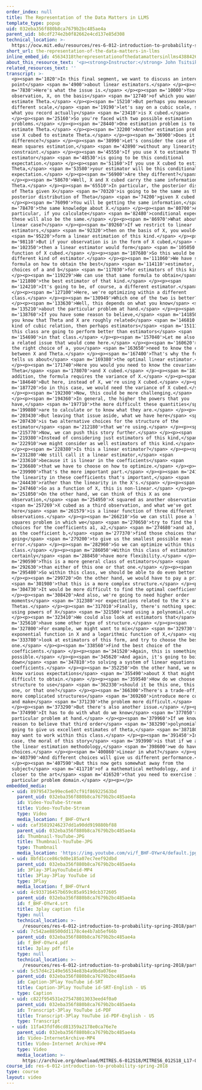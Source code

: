 ```yaml
---
order_index: null
title: The Representation of the Data Matters in LLMS
template_type: popup
uid: 032eba356f880b8ca7679b2bc485ae4a
parent_uid: b8cdf274e2b0f82662e4cd137e85d308
technical_location: >-
  https://ocw.mit.edu/resources/res-6-012-introduction-to-probability-spring-2018/part-ii-inference-limit-theorems/the-representation-of-the-data-matters-in-llms
short_url: the-representation-of-the-data-matters-in-llms
inline_embed_id: 45634318therepresentationofthedatamattersinllms43884266
about_this_resource_text: '<p><strong>Instructor:</strong> John Tsitsiklis</p>'
related_resources_text: ''
transcript: >-
  <p><span m='1020'>In this final segment, we want to discuss an interesting
  point</span> <span m='4900'>about linear estimators.</span> </p><p><span
  m='7830'>Here's what the issue is.</span> </p><p><span m='10000'>You obtain an
  observation, X, on the basis</span> <span m='12740'>of which you want to
  estimate Theta.</span> </p><p><span m='15210'>But perhaps you measure X on a
  different scale,</span> <span m='19190'>let's say on a cubic scale, so that
  what you record actually</span> <span m='23410'>is X cubed.</span>
  </p><p><span m='25160'>So you're faced with two possible estimation
  problems.</span> </p><p><span m='28440'>One estimation problem is to use X to
  estimate Theta.</span> </p><p><span m='32200'>Another estimation problem is to
  use X cubed to estimate Theta.</span> </p><p><span m='36900'>Does it make a
  difference?</span> </p><p><span m='38990'>Let's consider the case of least
  mean squares estimation,</span> <span m='42890'>without any linearity
  constraint.</span> </p><p><span m='45550'>If you use X to estimate Theta, your
  estimator</span> <span m='48530'>is going to be this conditional
  expectation.</span> </p><p><span m='51160'>If you use X cubed to estimate
  Theta,</span> <span m='53580'>your estimator will be this conditional
  expectation.</span> </p><p><span m='56900'>Are they different?</span>
  </p><p><span m='58670'>Well, X and X cubed carry the same information about
  Theta.</span> </p><p><span m='65510'>In particular, the posterior distribution
  of Theta given X</span> <span m='70320'>is going to be the same as the
  posterior distribution of Theta</span> <span m='74200'>given X cubed.</span>
  </p><p><span m='76090'>You will be getting the same information,</span> <span
  m='78470'>the same knowledge about X.</span> </p><p><span m='80700'>And in
  particular, if you calculate</span> <span m='82480'>conditional expectations,
  these will also be the same.</span> </p><p><span m='86970'>What about the
  linear case?</span> </p><p><span m='89260'>If we restrict to linear
  estimators,</span> <span m='92320'>then on the basis of X, you would</span>
  <span m='95220'>form a linear estimation of this kind.</span> </p><p><span
  m='98110'>But if your observation is in the form of X cubed,</span> <span
  m='102350'>then a linear estimator would form</span> <span m='105050'>a linear
  function of X cubed.</span> </p><p><span m='107680'>So this would be a
  different kind of estimator.</span> </p><p><span m='111060'>We have seen a
  formula on how to obtain the best</span> <span m='114110'>estimator, the best
  choices of a and b</span> <span m='117030'>for estimators of this kind.</span>
  </p><p><span m='119229'>We can use that same formula to obtain</span> <span
  m='121800'>the best estimator of that kind.</span> </p><p><span
  m='124210'>It's going to be, of course, a different estimator.</span>
  </p><p><span m='127100'>Here, we're optimizing within a different
  class.</span> </p><p><span m='130949'>Which one of the two is better?</span>
  </p><p><span m='133630'>Well, this depends on what you know</span> <span
  m='135210'>about the particular problem at hand.</span> </p><p><span
  m='138760'>If you have some reason to believe,</span> <span m='141850'>or if
  you know that Theta and X are roughly related</span> <span m='146810'>by some
  kind of cubic relation, then perhaps estimators</span> <span m='151110'>in
  this class are going to perform better than estimators</span> <span
  m='154690'>in that class.</span> </p><p><span m='157040'>Let me also point out
  a related issue that would come here.</span> </p><p><span m='160620'>To find
  the right choice of a, you</span> <span m='163650'>need to know the covariance
  between X and Theta.</span> </p><p><span m='167400'>That's why the formula
  tells us about</span> <span m='169380'>the optimal linear estimator.</span>
  </p><p><span m='171740'>Here you would you need to know the covariance between
  Theta</span> <span m='178070'>and X cubed.</span> </p><p><span m='181140'>In
  addition, the formula requires the variance of X.</span> </p><p><span
  m='184640'>But here, instead of X, we're using X cubed.</span> </p><p><span
  m='187720'>So in this case, we would need the variance of X cubed.</span>
  </p><p><span m='192300'>Now, this could be more challenging.</span>
  </p><p><span m='194360'>In general, the higher the powers that you
  have,</span> <span m='197710'>the more difficult these quantities</span> <span
  m='199880'>are to calculate or to know what they are.</span> </p><p><span
  m='203430'>But leaving that issue aside, what we have here</span> <span
  m='207430'>is two alternative choices for the structure of the
  estimator</span> <span m='212180'>that we're using.</span> </p><p><span
  m='215770'>Now, we can push this story further.</span> </p><p><span
  m='219380'>Instead of considering just estimators of this kind,</span> <span
  m='222910'>we might consider as well estimators of this kind.</span>
  </p><p><span m='228380'>Is this a linear estimator?</span> </p><p><span
  m='231280'>We still call it a linear estimator,</span> <span
  m='233610'>because it is linear in the coefficients</span> <span
  m='236680'>that we have to choose on how to optimize.</span> </p><p><span
  m='239900'>That's the more important part.</span> </p><p><span m='241440'>It's
  the linearity in these coefficients that's important,</span> <span
  m='244430'>rather than the linearity in the X's.</span> </p><p><span
  m='247460'>So as a function of X, this is non-linear.</span> </p><p><span
  m='251050'>On the other hand, we can think of this X as one
  observation,</span> <span m='254950'>X squared as another observation,</span>
  <span m='257269'>X cubed as a third observation, and what we've got
  here</span> <span m='261579'>is a linear function of three different
  observations.</span> </p><p><span m='266210'>So we can still pose a least
  squares problem in which we</span> <span m='270650'>try to find the best
  choices for the coefficients a1, a2,</span> <span m='274680'>and a3, as well
  as the coefficient b,</span> <span m='277370'>find those choices that they're
  going</span> <span m='279200'>to give us the smallest possible mean squared
  error.</span> </p><p><span m='282960'>So we can optimize within this
  class.</span> </p><p><span m='286050'>Within this class of estimators, we
  certainly</span> <span m='288450'>have more flexibility.</span> </p><p><span
  m='290590'>This is a more general class of estimators</span> <span
  m='292630'>than either of this one or that one.</span> </p><p><span
  m='295480'>So within this class, we should be able to do even better.</span>
  </p><p><span m='299720'>On the other hand, we would have to pay a price</span>
  <span m='301980'>that this is a more complex structure.</span> </p><p><span
  m='304730'>It would be more difficult to find the optimal coefficients.</span>
  </p><p><span m='308420'>And also, we're going to need higher order
  moments</span> <span m='312380'>or expectations related to the X's and the
  Thetas.</span> </p><p><span m='317010'>Finally, there's nothing special in us
  using powers of X</span> <span m='321500'>and using a polynomial.</span>
  </p><p><span m='323410'>We could also look at estimators that</span> <span
  m='325610'>have some other type of structure.</span> </p><p><span
  m='327800'>For example, we might want to mix</span> <span m='329730'>an
  exponential function in X and a logarithmic function of X,</span> <span
  m='333780'>look at estimators of this form, and try to choose the best
  one.</span> </p><p><span m='338560'>Find the best choice of the
  coefficients.</span> </p><p><span m='341520'>Again, this is something that is
  possible.</span> </p><p><span m='345620'>And again, it's going to boil
  down</span> <span m='347810'>to solving a system of linear equations in the
  coefficients.</span> </p><p><span m='352250'>On the other hand, we need to
  know various expectations</span> <span m='355490'>about X that might be
  difficult to obtain.</span> </p><p><span m='359540'>How do we choose which
  structure to use</span> <span m='362330'>should it be this one, this one, this
  one, or that one?</span> </p><p><span m='366300'>There's a trade-off, that
  more complicated structures</span> <span m='369260'>introduce more complexity
  and make</span> <span m='371230'>the problem more difficult.</span>
  </p><p><span m='373290'>But there's also another issue.</span> </p><p><span
  m='374990'>It has to do with what do we know</span> <span m='377050'>about the
  particular problem at hand.</span> </p><p><span m='379960'>If we know or have
  reason to believe that third order</span> <span m='383290'>polynomials are
  going to give us excellent estimates of theta,</span> <span m='387180'>then we
  may want to work within this class.</span> </p><p><span m='391450'>In any
  case, the moral of this story</span> <span m='393990'>is that if we are to use
  the linear estimation methodology,</span> <span m='398600'>we do have some
  choices.</span> </p><p><span m='400860'>Linear in what?</span> </p><p><span
  m='403790'>And different choices will give us different performance.</span>
  </p><p><span m='407590'>But this now gets somewhat away from the
  subject</span> <span m='411710'>of a mathematical methodology, and it gets
  closer to the art</span> <span m='416520'>that you need to exercise in any
  particular problem domain.</span> </p><p></p>
embedded_media:
  - uid: 89795473e99ec6e07cf91f86922563bd
    parent_uid: 032eba356f880b8ca7679b2bc485ae4a
    id: Video-YouTube-Stream
    title: Video-YouTube-Stream
    type: Video
    media_location: f_BHF-OYwr4
  - uid: caf35819246237dd1a90dd919880bf88
    parent_uid: 032eba356f880b8ca7679b2bc485ae4a
    id: Thumbnail-YouTube-JPG
    title: Thumbnail-YouTube-JPG
    type: Thumbnail
    media_location: 'https://img.youtube.com/vi/f_BHF-OYwr4/default.jpg'
  - uid: 8bfd1cce86c9d0e185a07ec7eef92dbd
    parent_uid: 032eba356f880b8ca7679b2bc485ae4a
    id: 3Play-3PlayYouTubeid-MP4
    title: 3Play-3Play YouTube id
    type: 3Play
    media_location: f_BHF-OYwr4
  - uid: 4c933716457b659c85a9519dcb372605
    parent_uid: 032eba356f880b8ca7679b2bc485ae4a
    id: f_BHF-OYwr4.srt
    title: 3play caption file
    type: null
    technical_location: >-
      /resources/res-6-012-introduction-to-probability-spring-2018/part-ii-inference-limit-theorems/the-representation-of-the-data-matters-in-llms/f_BHF-OYwr4.srt
  - uid: 7c542ae88500dd1178c4e4b7ab5ef66b
    parent_uid: 032eba356f880b8ca7679b2bc485ae4a
    id: f_BHF-OYwr4.pdf
    title: 3play pdf file
    type: null
    technical_location: >-
      /resources/res-6-012-introduction-to-probability-spring-2018/part-ii-inference-limit-theorems/the-representation-of-the-data-matters-in-llms/f_BHF-OYwr4.pdf
  - uid: 5c57d4c2149e56534e83b4a9bda076ee
    parent_uid: 032eba356f880b8ca7679b2bc485ae4a
    id: Caption-3Play YouTube id-SRT
    title: Caption-3Play YouTube id-SRT-English - US
    type: Caption
  - uid: c822f954531e275478013033eed4f0a0
    parent_uid: 032eba356f880b8ca7679b2bc485ae4a
    id: Transcript-3Play YouTube id-PDF
    title: Transcript-3Play YouTube id-PDF-English - US
    type: Transcript
  - uid: 11fa43fdfd6cd81359a2178e0ca76e7e
    parent_uid: 032eba356f880b8ca7679b2bc485ae4a
    id: Video-InternetArchive-MP4
    title: Video-Internet Archive-MP4
    type: Video
    media_location: >-
      https://archive.org/download/MITRES.6-012S18/MITRES6_012S18_L17-09_300k.mp4
course_id: res-6-012-introduction-to-probability-spring-2018
type: course
layout: video
---
```

